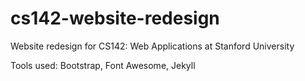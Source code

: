 # cs142-website-redesign

Website redesign for CS142: Web Applications at Stanford University

Tools used: Bootstrap, Font Awesome, Jekyll
